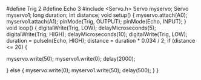 #define Trig 2
#define Echo 3
#include <Servo.h>
Servo myservo;
Servo myservo1;
long duration;
int distance;
void setup() {
myservo.attach(A0);
myservo1.attach(A1);
pinMode(Trig, OUTPUT);
pinMode(Echo, INPUT);
}
void loop() {
digitalWrite(Trig, LOW);
delayMicroseconds(5);
digitalWrite(Trig, HIGH);
delayMicroseconds(10);
digitalWrite(Trig, LOW);
duration = pulseIn(Echo, HIGH);
distance = duration * 0.034 / 2;
if (distance <= 20)
{

myservo.write(50);
myservo1.write(0);
delay(2000);

}
else {
myservo.write(0);
myservo1.write(50);
delay(500);
}
} 
